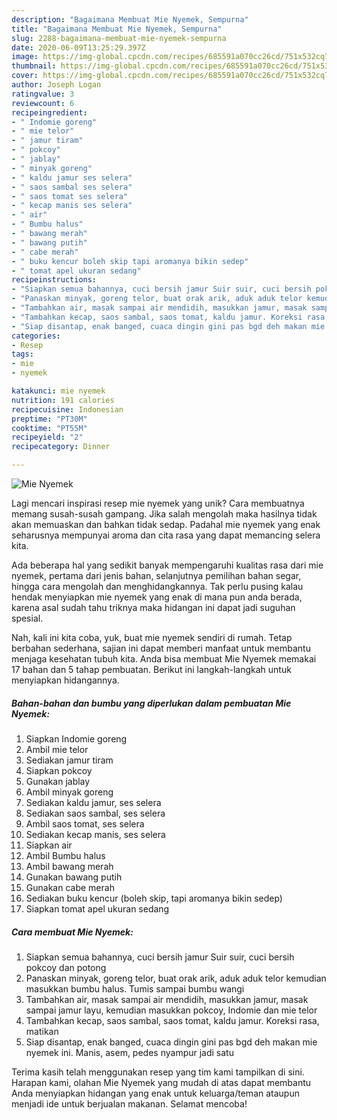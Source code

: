 ```yaml
---
description: "Bagaimana Membuat Mie Nyemek, Sempurna"
title: "Bagaimana Membuat Mie Nyemek, Sempurna"
slug: 2288-bagaimana-membuat-mie-nyemek-sempurna
date: 2020-06-09T13:25:29.397Z
image: https://img-global.cpcdn.com/recipes/685591a070cc26cd/751x532cq70/mie-nyemek-foto-resep-utama.jpg
thumbnail: https://img-global.cpcdn.com/recipes/685591a070cc26cd/751x532cq70/mie-nyemek-foto-resep-utama.jpg
cover: https://img-global.cpcdn.com/recipes/685591a070cc26cd/751x532cq70/mie-nyemek-foto-resep-utama.jpg
author: Joseph Logan
ratingvalue: 3
reviewcount: 6
recipeingredient:
- " Indomie goreng"
- " mie telor"
- " jamur tiram"
- " pokcoy"
- " jablay"
- " minyak goreng"
- " kaldu jamur ses selera"
- " saos sambal ses selera"
- " saos tomat ses selera"
- " kecap manis ses selera"
- " air"
- " Bumbu halus"
- " bawang merah"
- " bawang putih"
- " cabe merah"
- " buku kencur boleh skip tapi aromanya bikin sedep"
- " tomat apel ukuran sedang"
recipeinstructions:
- "Siapkan semua bahannya, cuci bersih jamur Suir suir, cuci bersih pokcoy dan potong"
- "Panaskan minyak, goreng telor, buat orak arik, aduk aduk telor kemudian masukkan bumbu halus. Tumis sampai bumbu wangi"
- "Tambahkan air, masak sampai air mendidih, masukkan jamur, masak sampai jamur layu, kemudian masukkan pokcoy, Indomie dan mie telor"
- "Tambahkan kecap, saos sambal, saos tomat, kaldu jamur. Koreksi rasa, matikan"
- "Siap disantap, enak banged, cuaca dingin gini pas bgd deh makan mie nyemek ini. Manis, asem, pedes nyampur jadi satu"
categories:
- Resep
tags:
- mie
- nyemek

katakunci: mie nyemek 
nutrition: 191 calories
recipecuisine: Indonesian
preptime: "PT30M"
cooktime: "PT55M"
recipeyield: "2"
recipecategory: Dinner

---
```



![Mie Nyemek](https://img-global.cpcdn.com/recipes/685591a070cc26cd/751x532cq70/mie-nyemek-foto-resep-utama.jpg)

Lagi mencari inspirasi resep mie nyemek yang unik? Cara membuatnya memang susah-susah gampang. Jika salah mengolah maka hasilnya tidak akan memuaskan dan bahkan tidak sedap. Padahal mie nyemek yang enak seharusnya mempunyai aroma dan cita rasa yang dapat memancing selera kita.

Ada beberapa hal yang sedikit banyak mempengaruhi kualitas rasa dari mie nyemek, pertama dari jenis bahan, selanjutnya pemilihan bahan segar, hingga cara mengolah dan menghidangkannya. Tak perlu pusing kalau hendak menyiapkan mie nyemek yang enak di mana pun anda berada, karena asal sudah tahu triknya maka hidangan ini dapat jadi suguhan spesial.




Nah, kali ini kita coba, yuk, buat mie nyemek sendiri di rumah. Tetap berbahan sederhana, sajian ini dapat memberi manfaat untuk membantu menjaga kesehatan tubuh kita. Anda bisa membuat Mie Nyemek memakai 17 bahan dan 5 tahap pembuatan. Berikut ini langkah-langkah untuk menyiapkan hidangannya.

<!--inarticleads1-->

##### Bahan-bahan dan bumbu yang diperlukan dalam pembuatan Mie Nyemek:

1. Siapkan  Indomie goreng
1. Ambil  mie telor
1. Sediakan  jamur tiram
1. Siapkan  pokcoy
1. Gunakan  jablay
1. Ambil  minyak goreng
1. Sediakan  kaldu jamur, ses selera
1. Sediakan  saos sambal, ses selera
1. Ambil  saos tomat, ses selera
1. Sediakan  kecap manis, ses selera
1. Siapkan  air
1. Ambil  Bumbu halus
1. Ambil  bawang merah
1. Gunakan  bawang putih
1. Gunakan  cabe merah
1. Sediakan  buku kencur (boleh skip, tapi aromanya bikin sedep)
1. Siapkan  tomat apel ukuran sedang




<!--inarticleads2-->

##### Cara membuat Mie Nyemek:

1. Siapkan semua bahannya, cuci bersih jamur Suir suir, cuci bersih pokcoy dan potong
1. Panaskan minyak, goreng telor, buat orak arik, aduk aduk telor kemudian masukkan bumbu halus. Tumis sampai bumbu wangi
1. Tambahkan air, masak sampai air mendidih, masukkan jamur, masak sampai jamur layu, kemudian masukkan pokcoy, Indomie dan mie telor
1. Tambahkan kecap, saos sambal, saos tomat, kaldu jamur. Koreksi rasa, matikan
1. Siap disantap, enak banged, cuaca dingin gini pas bgd deh makan mie nyemek ini. Manis, asem, pedes nyampur jadi satu




Terima kasih telah menggunakan resep yang tim kami tampilkan di sini. Harapan kami, olahan Mie Nyemek yang mudah di atas dapat membantu Anda menyiapkan hidangan yang enak untuk keluarga/teman ataupun menjadi ide untuk berjualan makanan. Selamat mencoba!
